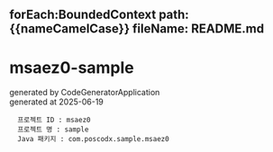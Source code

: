 forEach:BoundedContext
path:{{nameCamelCase}}
fileName: README.md
---
# msaez0-sample

generated by CodeGeneratorApplication  
generated at 2025-06-19

```
  프로젝트 ID : msaez0
  프로젝트 명 : sample
  Java 패키지 : com.poscodx.sample.msaez0
```
